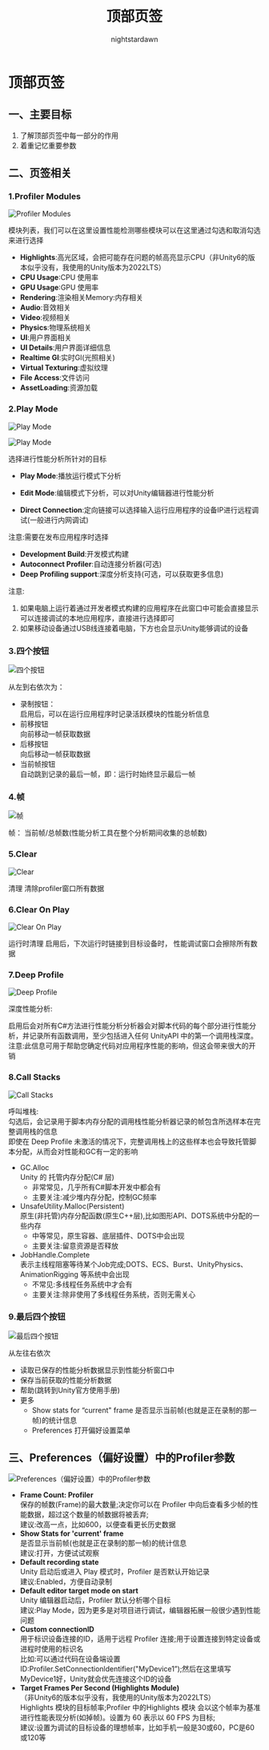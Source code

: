 ﻿---
title: 顶部页签
tags:
  - 性能优化
  - 性能分析工具
categories:
  - [性能优化, 性能分析工具]
author:
  - nightstardawn
---

# 顶部页签

## 一、主要目标

1. 了解顶部页签中每一部分的作用
2. 着重记忆重要参数

## 二、页签相关

### 1.Profiler Modules

![Profiler Modules](https://s2.loli.net/2025/07/01/g1pedX7ufrC34bq.png)

模块列表，我们可以在这里设置性能检测哪些模块可以在这里通过勾选和取消勾选来进行选择
- **Highlights**:高光区域，会把可能存在问题的帧高亮显示CPU（非Unity6的版本似乎没有，我使用的Unity版本为2022LTS） 
- **CPU Usage**:CPU 使用率
- **GPU Usage**:GPU 使用率
- **Rendering**:渲染相关Memory:内存相关 
- **Audio**:音效相关 
- **Video**:视频相关 
- **Physics**:物理系统相关 
- **UI**:用户界面相关 
- **UI Details**:用户界面详细信息
- **Realtime Gl**:实时Gl(光照相关)
- **Virtual Texturing**:虚拟纹理
- **File Access**:文件访问
- **AssetLoading**:资源加载

### 2.Play Mode

![Play Mode](https://s2.loli.net/2025/07/01/tK7lkHjLbAUOsG5.png)

![Play Mode](https://s2.loli.net/2025/07/01/WN2OrPTKv5qytsG.png)

选择进行性能分析所针对的目标
- **Play Mode**:播放运行模式下分析
- **Edit Mode**:编辑模式下分析，可以对Unity编辑器进行性能分析


- **Direct Connection**:定向链接可以选择输入运行应用程序的设备IP进行远程调试(一般进行内网调试)


注意:需要在发布应用程序时选择
- **Development Build**:开发模式构建
- **Autoconnect Profiler**:自动连接分析器(可选)
- **Deep Profiling support**:深度分析支持(可选，可以获取更多信息)

注意:
1. 如果电脑上运行着通过开发者模式构建的应用程序在此窗口中可能会直接显示可以连接调试的本地应用程序，直接进行选择即可
2. 如果移动设备通过USB线连接着电脑，下方也会显示Unity能够调试的设备

### 3.四个按钮
![四个按钮](https://s2.loli.net/2025/07/01/2tKSc7sUD1EQHRM.png)

从左到右依次为：
- 录制按钮：
  </br> 启用后，可以在运行应用程序时记录活跃模块的性能分析信息
- 前移按钮
  </br>向前移动一帧获取数据
- 后移按钮
  </br>向后移动一帧获取数据
- 当前帧按钮
  </br>自动跳到记录的最后一帧，即：运行时始终显示最后一帧

### 4.帧

![帧](https://s2.loli.net/2025/07/01/B9NDJxHXplTKnyk.png)

帧： 当前帧/总帧数(性能分析工具在整个分析期间收集的总帧数)

### 5.Clear

![Clear](https://s2.loli.net/2025/07/01/qyAjlIS8fWwvCpt.png)

清理
清除profiler窗口所有数据

### 6.Clear On Play
![Clear On Play](https://s2.loli.net/2025/07/01/f8yu1NwcdAFmXET.png)

运行时清理
启用后，下次运行时链接到目标设备时，
性能调试窗口会擦除所有数据

### 7.Deep Profile

![Deep Profile](https://s2.loli.net/2025/07/01/mRBISjpNZ91rXtM.png)

深度性能分析:

启用后会对所有C#方法进行性能分析分析器会对脚本代码的每个部分进行性能分析，并记录所有函数调用，至少包括进入任何 UnityAPI 中的第一个调用栈深度。
</br>注意:此信息可用于帮助您确定代码对应用程序性能的影响，但这会带来很大的开销

### 8.Call Stacks

![Call Stacks](https://s2.loli.net/2025/07/01/TKwCmhbelQ1jMWX.png)

呼叫堆栈:
</br>勾选后，会记录用于脚本内存分配的调用栈性能分析器记录的帧包含所选样本在完整调用栈的信息
</br>即使在 Deep Profile 未激活的情况下，完整调用栈上的这些样本也会导致托管脚本分配，从而会对性能和GC有一定的影响

- GC.Alloc
  </br>Unity 的 托管内存分配(C# 层)
  - 非常常见，几乎所有C#脚本开发中都会有
  - 主要关注:减少堆内存分配，控制GC频率 
- UnsafeUtility.Malloc(Persistent)
  </br>原生(非托管)内存分配函数(原生C++层),比如图形API、DOTS系统中分配的一些内存
  - 中等常见，原生容器、底层插件、DOTS中会出现
  - 主要关注:留意资源是否释放
- JobHandle.Complete
  </br>表示主线程阻塞等待某个Job完成;DOTS、ECS、Burst、UnityPhysics、AnimationRigging 等系统中会出现
  - 不常见:多线程任务系统中才会有 
  - 主要关注:除非使用了多线程任务系统，否则无需关心

### 9.最后四个按钮
![最后四个按钮](https://s2.loli.net/2025/07/01/SPXzlWrCLMaeqI7.png)

从左往右依次
- 读取已保存的性能分析数据显示到性能分析窗口中
- 保存当前获取的性能分析数据
- 帮助(跳转到Unity官方使用手册)
- 更多
  - Show stats for “current" frame 是否显示当前帧(也就是正在录制的那一帧)的统计信息
  - Preferences 打开偏好设置菜单

## 三、Preferences（偏好设置）中的Profiler参数

![Preferences（偏好设置）中的Profiler参数](https://s2.loli.net/2025/07/01/kaQwcsNEb4Tyjf7.png)

- **Frame Count: Profiler** 
  </br>保存的帧数(Frame)的最大数量;决定你可以在 Profiler 中向后查看多少帧的性能数据，超过这个数量的帧数据将被丢弃;
  </br>建议:改高一点，比如600，以便查看更长历史数据
- **Show Stats for 'current' frame**
  </br>是否显示当前帧(也就是正在录制的那一帧)的统计信息
  </br>建议:打开，方便试试观察
- **Default recording state**
  </br>Unity 启动后或进入 Play 模式时，Profiler 是否默认开始记录
  </br>建议:Enabled，方便自动录制
- **Default editor target mode on start**
  </br>Unity 编辑器启动后，Profiler 默认分析哪个目标
  </br>建议:Play Mode，因为更多是对项目进行调试，编辑器拓展一般很少遇到性能问题
- **Custom connectionID**
  </br>用于标识设备连接的ID，适用于远程 Profiler 连接;用于设置连接到特定设备或进程时使用的标识名
  </br>比如:可以通过代码在设备端设置ID:Profiler.SetConnectionldentifier("MyDevice1”);然后在这里填写MyDevice1好，Unity就会优先连接这个ID的设备
- **Target Frames Per Second (Highlights Module)**
  </br>（非Unity6的版本似乎没有，我使用的Unity版本为2022LTS）
  </br>Highlights 模块的目标帧率;Profiler 中的Highlights 模块 会以这个帧率为基准进行性能表现分析(如掉帧)。设置为 60 表示以 60 FPS 为目标;
  </br>建议:设置为调试的目标设备的理想帧率，比如手机一般是30或60，PC是60或120等